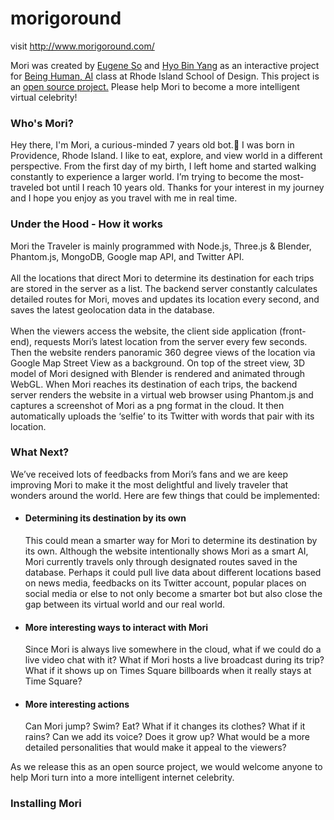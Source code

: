# morigoround
visit http://www.morigoround.com/

Mori was created by <a href="http://eugeneso.com">Eugene So</a> and <a href="http://www.hyobinyang.com/">Hyo Bin Yang</a> as an interactive project for <a href="http://briankane.net/being-human/">Being Human, AI</a> class at Rhode Island School of Design. This project is an <a href="">open source project.</a> Please help Mori to become a more intelligent virtual celebrity!

<h3>Who's Mori?</h3>
<p>Hey there, I'm Mori, a curious-minded 7 years old bot.🤖 I was born in Providence, Rhode Island. I like to eat, explore, and view world in a different perspective. From the first day of my birth, I left home and started walking constantly to experience a larger world. I’m trying to become the most-traveled bot until I reach 10 years old. Thanks for your interest in my journey and I hope you enjoy as you travel with me in real time.</p>

<h3>Under the Hood - How it works</h3>
<p>Mori the Traveler is mainly programmed with Node.js, Three.js & Blender, Phantom.js, MongoDB, Google map API, and Twitter API.<br/><br/> All the locations that direct Mori to determine its destination for each trips are stored in the server as a list. The backend server constantly calculates detailed routes for Mori, moves and updates its location every second, and saves the latest geolocation data in the database. <br/><br/> When the viewers access the website, the client side application (front-end), requests Mori’s latest location from the server every few seconds. Then the website renders panoramic 360 degree views of the location via Google Map Street View as a background. On top of the street view, 3D model of Mori designed with Blender is rendered and animated through WebGL. 
When Mori reaches its destination of each trips, the backend server renders the website in a virtual web browser using Phantom.js and captures a screenshot of Mori as a png format in the cloud. It then automatically uploads the ‘selfie’ to its Twitter with words that pair with its location. </p>

<h3>What Next?</h3>
<p>We’ve received lots of feedbacks from Mori’s fans and we are keep improving Mori to make it the most delightful and lively traveler that wonders around the world. Here are few things that could be implemented:</p>
<ul>
  <li>
    <h4>Determining its destination by its own</h4>
    <p>This could mean a smarter way for Mori to determine its destination by its own. Although the website intentionally shows Mori as a smart AI, Mori currently travels only through designated routes saved in the database. Perhaps it could pull live data about different locations based on news media, feedbacks on its Twitter account, popular places on social media or else to not only become a smarter bot but also close the gap between its virtual world and our real world.</p>
  </li>
  <li>
    <h4>More interesting ways to interact with Mori</h4>
    <p>Since Mori is always live somewhere in the cloud, what if we could do a live video chat with it? What if Mori hosts a live broadcast during its trip? What if it shows up on Times Square billboards when it really stays at Time Square? </p>
  </li>
  <li>
    <h4>More interesting actions</h4>
    <p>Can Mori jump? Swim? Eat? What if it changes its clothes? What if it rains? Can we add its voice? Does it grow up? What would be a more detailed personalities that would make it appeal to the viewers? </p>
  </li>
</ul>
<p>As we release this as an open source project, we would welcome anyone to help Mori turn into a more intelligent internet celebrity.</p>

<h3>Installing Mori</h3
